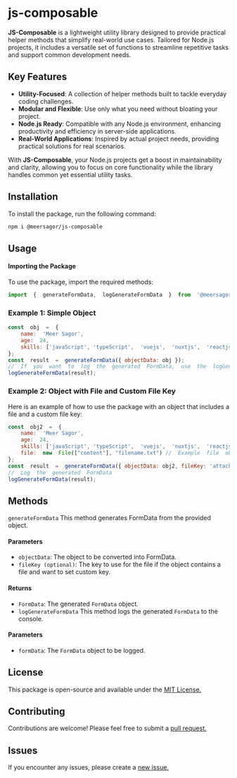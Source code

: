 # js-composable
**JS-Composable** is a lightweight utility library designed to provide practical helper methods that simplify real-world use cases. Tailored for Node.js projects, it includes a versatile set of functions to streamline repetitive tasks and support common development needs.

## Key Features

- **Utility-Focused**: A collection of helper methods built to tackle everyday coding challenges.
- **Modular and Flexible**: Use only what you need without bloating your project.
- **Node.js Ready**: Compatible with any Node.js environment, enhancing productivity and efficiency in server-side applications.
- **Real-World Applications**: Inspired by actual project needs, providing practical solutions for real scenarios.

With **JS-Composable**, your Node.js projects get a boost in maintainability and clarity, allowing you to focus on core functionality while the library handles common yet essential utility tasks.


## Installation
To install the package, run the following command:
```bash
npm i @meersagor/js-composable
```
## Usage
#### Importing  the  Package
To  use  the  package,  import  the  required  methods:
```javascript
import  {  generateFormData,  logGenerateFormData  }  from  '@meersagor/js-composable';
```
### Example 1: Simple Object
```javascript
const  obj  =  {
	name:  'Meer Sagor',
	age:  24,
	skills: ['javaScript', 'typeScript',  'vuejs',  'nuxtjs',  'reactjs',  'nextjs']
};
const  result  =  generateFormData({ objectData: obj });
//  If  you  want  to  log  the  generated  FormData,  use  the  logGenerateFormData  method
logGenerateFormData(result);
```
### Example  2:  Object  with  File  and  Custom  File  Key
Here  is  an  example  of  how  to  use  the  package  with  an  object  that  includes  a  file  and  a  custom  file  key:

```javascript
const  obj2  =  {
	name:  'Meer Sagor',
	age:  24,
	skills: ['javaScript', 'typeScript',  'vuejs',  'nuxtjs',  'reactjs',  'nextjs'],
	file:  new  File(["content"], "filename.txt") //  Example  file  object
};
const  result  =  generateFormData({ objectData: obj2, fileKey: 'attachment' });
//  Log  the  generated  FormData
logGenerateFormData(result);
```

## Methods

`generateFormData`
This  method  generates  FormData  from  the  provided  object.
#### Parameters
- `objectData`:  The  object  to  be  converted  into  FormData.
- `fileKey (optional)`: The key to use for the file if the object contains a file and want to set custom key.

#### Returns
- `FormData`:  The  generated  `FormData`  object.
- `logGenerateFormData` This  method  logs  the  generated  `FormData`  to  the  console.

#### Parameters
- `formData`:  The  `FormData`  object  to  be  logged.

## License
This  package  is  open-source  and  available  under  the  [MIT  License.](https://github.com/meer-sagor/js-composable/blob/master/LICENSE)
## Contributing
Contributions  are  welcome!  Please  feel  free  to  submit  a  [pull  request.](https://github.com/meer-sagor/js-composable/pulls)

## Issues
If  you  encounter  any  issues,  please  create  a  [new  issue.](https://github.com/meer-sagor/js-composable/issues)